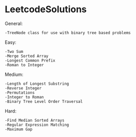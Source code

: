 # LeetcodeSolutions
  
  General:
  
    -TreeNode class for use with binary tree based problems
  
  Easy:
    
    -Two Sum
    -Merge Sorted Array
    -Longest Common Prefix
    -Roman to Integer
    
  Medium:
    
    -Length of Longest Substring
    -Reverse Integer
    -Permutations
    -Integer to Roman
    -Binary Tree Level Order Traversal
    
  Hard:
  
    -Find Median Sorted Arrays
    -Regular Expression Matching
    -Maximum Gap
